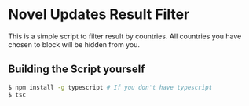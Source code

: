 # Novel Updates Result Filter

This is a simple script to filter result by countries. All countries you have chosen to block will be hidden from you.

## Building the Script yourself

```bash
$ npm install -g typescript # If you don't have typescript
$ tsc
```
